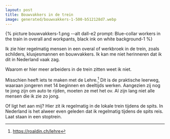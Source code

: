 ```yaml
---
layout: post
title: Bouwvakkers in de trein
image: generated/bouwvakkers-1-500-b512128d7.webp
---
```


{% picture bouwvakkers-1.png --alt dall-e2 prompt: Blue-collar workers in the train in overall and workpants, black ink on white background-1 %}

Ik zie hier regelmatig mensen in een overal of werkbroek in de trein, zoals schilders, klusjesmannen en bouwvakkers. Ik kan me niet herinneren dat ik dit in Nederland vaak zag.

Waarom er hier meer arbeiders in de trein zitten weet ik niet.

Misschien heeft iets te maken met de Lehre.[^1] Dit is de praktische leerweg, waaraan jongeren met 14 beginnen en deeltijds werken. Aangezien zij nog te jong zijn om auto te rijden, moeten ze met het ov. Al zijn lang niet alle mensen die ik zie zo jong.

Of ligt het aan mij? Hier zit ik regelmatig in de lokale trein tijdens de spits. In Nederland is het alweer even geleden dat ik regelmatig tijdens de spits reis. Laat staan in een stoptrein.

[^1]: <https://roaldin.ch/lehre>
